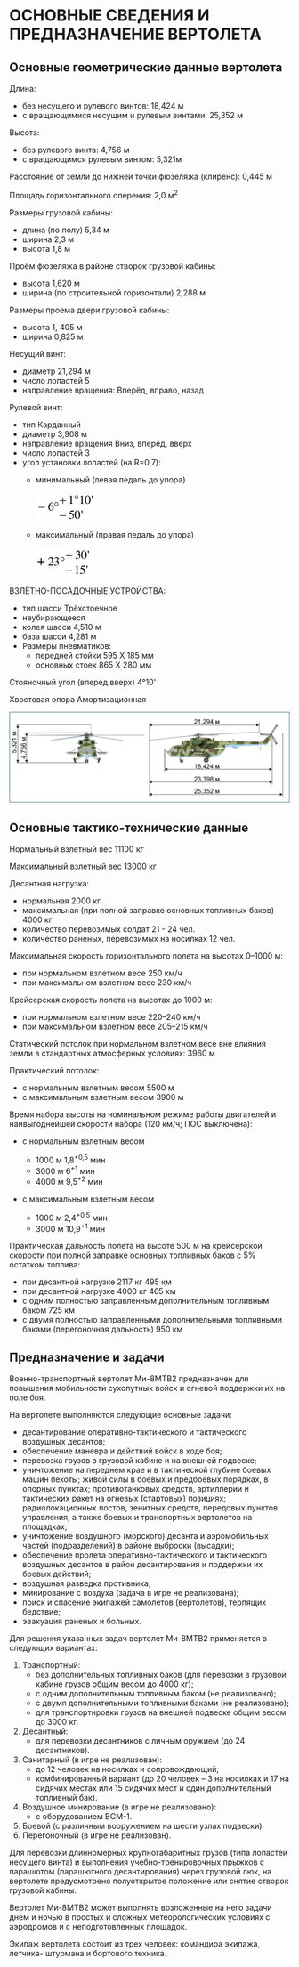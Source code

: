 # ОСНОВНЫЕ СВЕДЕНИЯ И ПРЕДНАЗНАЧЕНИЕ ВЕРТОЛЕТА

## Основные геометрические данные вертолета

Длина:

- без несущего и рулевого винтов: 18,424 м
- с вращающимися несущим и рулевым винтами: 25,352 м

Высота:

- без рулевого винта: 4,756 м
- с вращающимся рулевым винтом: 5,321м

Расстояние от земли до нижней точки фюзеляжа (клиренс): 0,445 м

Площадь горизонтального оперения: 2,0 м<sup>2</sup>

Размеры грузовой кабины:

- длина (по полу) 5,34 м
- ширина 2,3 м
- высота 1,8 м

Проём фюзеляжа в районе створок грузовой кабины:

- высота 1,620 м
- ширина (по строительной горизонтали) 2,288 м

Размеры проема двери грузовой кабины:

- высота 1, 405 м
- ширина 0,825 м

Несущий винт:

- диаметр 21,294 м
- число лопастей 5
- направление вращения: Вперёд, вправо, назад

Рулевой винт:

- тип Карданный
- диаметр 3,908 м
- направление вращения Вниз, вперёд, вверх
- число лопастей 3
- угол установки лопастей (на R=0,7):
    - минимальный (левая педаль до упора)

        ![](img/mi-21-1-screen.jpg)

    - максимальный (правая педаль до упора)

        ![](img/mi-21-2-screen.jpg)

ВЗЛЁТНО-ПОСАДОЧНЫЕ УСТРОЙСТВА:

- тип шасси Трёхстоечное
- неубирающееся
- колея шасси 4,510 м
- база шасси 4,281 м
- Размеры пневматиков:
    - передней стойки 595 Х 185 мм
    - основных стоек 865 X 280 мм

Стояночный угол (вперед вверх) 4°10'

Хвостовая опора Амортизационная

![Рис. 2.1. Геометрические размеры вертолета](img/mi-022-051-transp.png)

## Основные тактико-технические данные

Нормальный взлетный вес 11100 кг

Максимальный взлетный вес 13000 кг

Десантная нагрузка:

- нормальная 2000 кг
- максимальная (при полной заправке основных топливных баков) 4000 кг
- количество перевозимых солдат 21 - 24 чел.
- количество раненых, перевозимых на носилках 12 чел.

Максимальная скорость горизонтального полета на высотах 0–1000 м:

- при нормальном взлетном весе 250 км/ч
- при максимальном взлетном весе 230 км/ч

Крейсерская скорость полета на высотах до 1000 м:

- при нормальном взлетном весе 220–240 км/ч
- при максимальном взлетном весе 205–215 км/ч

Статический потолок при нормальном взлетном весе вне влияния земли в стандартных атмосферных условиях: 3960 м

Практический потолок:

- с нормальным взлетным весом 5500 м
- с максимальным взлетным весом 3900 м

Время набора высоты на номинальном режиме работы двигателей и
наивыгоднейшей скорости набора (120 км/ч; ПОС выключена):

- с нормальным взлетным весом
    - 1000 м 1,8<sup>+0,5</sup> мин
    - 3000 м 6<sup>+1</sup> мин
    - 4000 м 9,5<sup>+2</sup> мин

- с максимальным взлетным весом
    - 1000 м 2,4<sup>+0,5</sup> мин
    - 3000 м 10,9<sup>+1</sup> мин

Практическая дальность полета на высоте 500 м на крейсерской
скорости при полной заправке основных топливных баков с 5% остатком
топлива:

- при десантной нагрузке 2117 кг 495 км
- при десантной нагрузке 4000 кг 465 км
- с одним полностью заправленным дополнительным топливным баком 725 км
- с двумя полностью заправленными дополнительными топливными баками (перегоночная дальность) 950 км

## Предназначение и задачи

Военно-транспортный вертолет Ми-8МТВ2 предназначен для повышения
мобильности сухопутных войск и огневой поддержки их на поле боя.


На вертолете выполняются следующие основные задачи:

- десантирование оперативно-тактического и тактического воздушных
десантов;
- обеспечение маневра и действий войск в ходе боя;
- перевозка грузов в грузовой кабине и на внешней подвеске;
- уничтожение на переднем крае и в тактической глубине боевых
машин пехоты; живой силы в боевых и предбоевых порядках, в
опорных пунктах; противотанковых средств, артиллерии и
тактических ракет на огневых (стартовых) позициях;
радиолокационных постов, зенитных средств, передовых пунктов
управления, а также боевых и транспортных вертолетов на
площадках;
- уничтожение воздушного (морского) десанта и аэромобильных частей
 (подразделений) в районе выброски (высадки);
- обеспечение пролета оперативно-тактического и тактического
воздушных десантов в район десантирования и поддержки их боевых
действий;
- воздушная разведка противника;
- минирование с воздуха (задача в игре не реализована);
- поиск и спасение экипажей самолетов (вертолетов), терпящих
бедствие;
- эвакуация раненых и больных.

Для решения указанных задач вертолет Ми-8МТВ2 применяется в следующих
вариантах:

1. Транспортный:
    - без дополнительных топливных баков (для перевозки в грузовой
    кабине грузов общим весом до 4000 кг);
    - с одним дополнительным топливным баком (не реализовано);
    - с двумя дополнительными топливными баками (не реализовано);
    - для транспортировки грузов на внешней подвеске общим весом до
    3000 кг.
2. Десантный:
    - для перевозки десантников с личным оружием (до 24 десантников).
3. Санитарный (в игре не реализован):
    - до 12 человек на носилках и сопровождающий;
    - комбинированный вариант (до 20 человек – 3 на носилках и 17 на
    сидячих местах или 15 сидячих мест и один дополнительный
    топливный бак).
4. Воздушное минирование (в игре не реализовано):
    - с оборудованием ВСМ-1.
5. Боевой (с различным вооружением на шести узлах подвески).
6. Перегоночный (в игре не реализован).

Для перевозки длинномерных крупногабаритных грузов (типа лопастей
несущего винта) и выполнения учебно-тренировочных прыжков с парашютом
(парашютного десантирования) через грузовой люк, на вертолете
предусмотрено полуоткрытое положение или снятие створок грузовой кабины.

Вертолет Ми-8МТВ2 может выполнять возложенные на него задачи днем и
ночью в простых и сложных метеорологических условиях с аэродромов и с
неподготовленных площадок.

Экипаж вертолета состоит из трех человек: командира экипажа, летчика-
штурмана и бортового техника.
